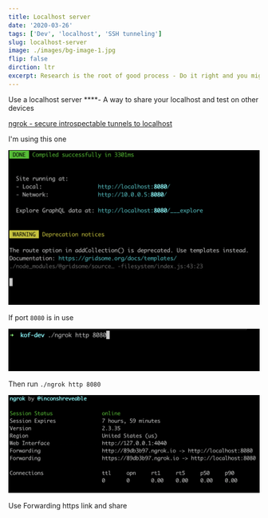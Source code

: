 ```yaml
---
title: Localhost server
date: '2020-03-26'
tags: ['Dev', 'localhost', 'SSH tunneling']
slug: localhost-server
image: ./images/bg-image-1.jpg
flip: false
dirction: ltr
excerpt: Research is the root of good process - Do it right and you might do everything right
---
```


Use a localhost server ****- A way to share your localhost and test on other devices 

[ngrok - secure introspectable tunnels to localhost](https://ngrok.com/)

I'm using this one

![Run gridsome develop](./Localhost-server/Screen_Shot_2020-04-21_at_17.30.35.png "After runnig gridsome develop")

If port `8080` is in use

![Run ngrok command](./Localhost-server/Screen_Shot_2020-04-21_at_17.32.03.png "Run ngrok command")

Then  run  `./ngrok http 8080`

![See ngrok link](./Localhost-server/Screen_Shot_2020-04-21_at_17.29.27.png "After runnig ngrok command")

Use Forwarding https link  and share